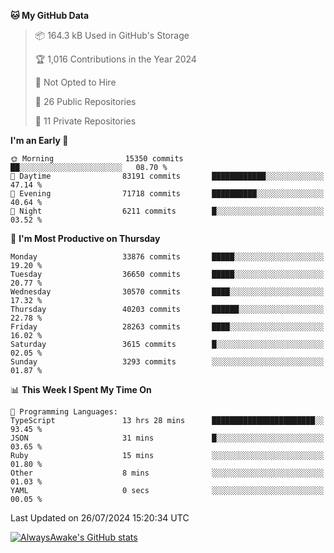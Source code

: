 <!--START_SECTION:waka-->
**🐱 My GitHub Data** 

> 📦 164.3 kB Used in GitHub's Storage 
 > 
> 🏆 1,016 Contributions in the Year 2024
 > 
> 🚫 Not Opted to Hire
 > 
> 📜 26 Public Repositories 
 > 
> 🔑 11 Private Repositories 
 > 
**I'm an Early 🐤** 

```text
🌞 Morning                15350 commits       ██░░░░░░░░░░░░░░░░░░░░░░░   08.70 % 
🌆 Daytime                83191 commits       ████████████░░░░░░░░░░░░░   47.14 % 
🌃 Evening                71718 commits       ██████████░░░░░░░░░░░░░░░   40.64 % 
🌙 Night                  6211 commits        █░░░░░░░░░░░░░░░░░░░░░░░░   03.52 % 
```
📅 **I'm Most Productive on Thursday** 

```text
Monday                   33876 commits       █████░░░░░░░░░░░░░░░░░░░░   19.20 % 
Tuesday                  36650 commits       █████░░░░░░░░░░░░░░░░░░░░   20.77 % 
Wednesday                30570 commits       ████░░░░░░░░░░░░░░░░░░░░░   17.32 % 
Thursday                 40203 commits       ██████░░░░░░░░░░░░░░░░░░░   22.78 % 
Friday                   28263 commits       ████░░░░░░░░░░░░░░░░░░░░░   16.02 % 
Saturday                 3615 commits        █░░░░░░░░░░░░░░░░░░░░░░░░   02.05 % 
Sunday                   3293 commits        ░░░░░░░░░░░░░░░░░░░░░░░░░   01.87 % 
```


📊 **This Week I Spent My Time On** 

```text
💬 Programming Languages: 
TypeScript               13 hrs 28 mins      ███████████████████████░░   93.45 % 
JSON                     31 mins             █░░░░░░░░░░░░░░░░░░░░░░░░   03.65 % 
Ruby                     15 mins             ░░░░░░░░░░░░░░░░░░░░░░░░░   01.80 % 
Other                    8 mins              ░░░░░░░░░░░░░░░░░░░░░░░░░   01.03 % 
YAML                     0 secs              ░░░░░░░░░░░░░░░░░░░░░░░░░   00.05 % 
```


 Last Updated on 26/07/2024 15:20:34 UTC
<!--END_SECTION:waka-->

[![AlwaysAwake's GitHub stats](https://github-readme-stats.vercel.app/api?username=AlwaysAwake&show_icons=true&theme=github_dark&count_private=true)](https://github.com/AlwaysAwake/AlwaysAwake)

